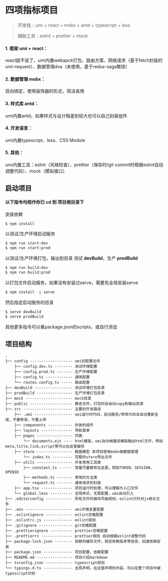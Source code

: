 # 四项指标项目
> 开发栈：umi + react + mobx + antd + typescript + less
> 
> 辅助工具：eslint + prettier + mock
#### 1. 框架 umi + react：
react就不说了，umi内置webapck打包、路由方案、网络请求（基于fetch封装的umi-request）、数据管理dva（未使用，基于redux-saga繁琐）
#### 2. 数据管理 mobx：
双向绑定，使用装饰器的形式，简洁易用
#### 3. 样式库 antd：
umi内置antd，如果样式与设计稿差别较大也可以自己封装组件
#### 4. 开发语言：
umi内置typescript、less、CSS Module
#### 5. 其他：
umi内置工具：eslint（风格检查）、prettier（保存时/git commit时根据eslint自动调整代码）、mock（模拟接口）

## 启动项目
#### 以下指令均视作你已 cd 到 项目根目录下

安装依赖
```bash
$ npm install
```
以测试/生产环境启动服务
```bash
$ npm run start:dev
$ npm run start:prod
```
以测试/生产环境打包，输出到目录 测试 **devBuild**，生产 **prodBuild**
```bash
$ npm run build:dev
$ npm run build:prod
```
以打包文件启动服务，如果没有安装过serve，需要先全局安装serve
```bash
$ npm install -g serve
```
然后指定启动服务的目录
```bash
$ serve devBuild
$ serve prodBuild
```
其他更多指令可以看package.json的scripts，或自行添加

## 项目结构
```
.
├── config ------------------- umi的配置文件
    ├── config.dev.ts -------- 测试环境配置
    ├── config.prod.ts ------- 生产环境配置
    ├── config.ts ------------ 通用配置 
    └── routes.config.ts ----- 路由配置
├── devBuild ----------------- 测试环境打包目录
├── prodBuild ---------------- 生产环境打包目录
├── mock --------------------- mock目录
├── public ------------------- 静态文件，打包时会自动copy到输出目录
├── src ---------------------- 主要的开发路径
    ├── .umi ----------------- umi运行时代码，启动服务/修改代码会自动重新生成，不要修改，不要上传
    ├── components ----------- 封装的组件
    ├── layouts -------------- 导航菜单
    ├── pages ---------------- 页面
        └── documents.ejs ---- html模版，umi自动根据该模版输出html文件，例如meta,title,link,script等可以在这里编写
    ├── store ---------------- 数据模型 本项目使用mobx做数据管理
        └── index.ts --------- 完整的store导出文件
    ├── utils ---------------- 开发常用工具类
        ├── constant.ts ------ 常量尽量都写在这里，例如TOKEN，SESSION，OPENID
        ├── methods.ts ------- 常用的方法类
        └── request.ts ------- 通用请求的封装
    ├── app.tsx -------------- 项目运行时处理，可以理解为入口文件
    └── global.less ---------- 全局样式，无需配置，umi自动引入
├── .editorconfig ------------ 所有文件的编写风格规则，eslint只针对js相关文件
├── .env --------------------- umi环境变量配置
├── .eslintignore ------------ eslint忽略配置
├── .eslintrc.js ------------- eslint规则
├── .gitignore --------------- git忽略配置
├── .prettierignore ---------- prettier忽略配置
├── .prettierrc -------------- prettier规则 自动根据eslint调整代码
├── package-lock.json -------- 依赖的缓存文件，锁定依赖版本等信息，加速依赖安装
├── package.json ------------- 项目配置，依赖配置
├── README.md ---------------- 项目介绍markdown
├── tsconfig.json ------------ typescript规则
└── typings.d.ts ------------- 全局声明，在这里声明的内容，可以在整个项目中被typescript识别
```